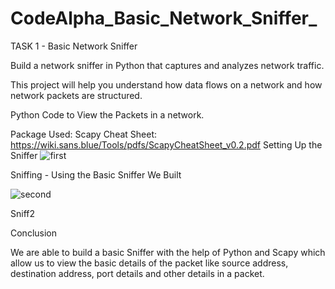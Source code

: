 # CodeAlpha_Basic_Network_Sniffer_
TASK 1 - Basic Network Sniffer

Build a network sniffer in Python that captures and analyzes network traffic.

This project will help you understand how data flows on a network and how network packets are structured.

Python Code to View the Packets in a network.

Package Used: Scapy Cheat Sheet: https://wiki.sans.blue/Tools/pdfs/ScapyCheatSheet_v0.2.pdf Setting Up the Sniffer
![first](https://github.com/user-attachments/assets/506c9e8b-7057-4f64-8c80-ab57ad85293f)


Sniffing - Using the Basic Sniffer We Built

![second](https://github.com/user-attachments/assets/4b25eaab-1c0b-4e70-a4a2-21976b195692)

Sniff2

Conclusion

We are able to build a basic Sniffer with the help of Python and Scapy which allow us to view the basic details of the packet like source address, destination address, port details and other details in a packet.
